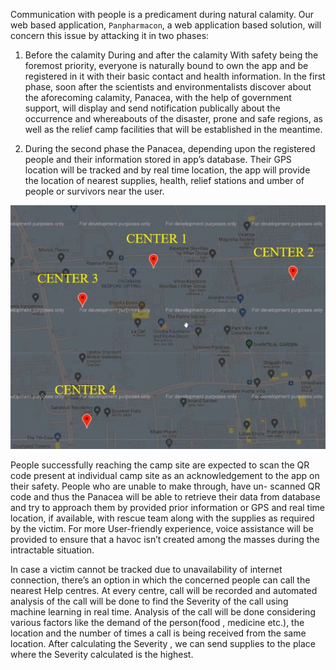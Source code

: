 Communication with people is a predicament during natural calamity. Our web based application, `Panpharmacon`, a web application based solution, will concern this issue by attacking it in two phases: 

1. Before the calamity During and after the calamity With safety being the foremost priority, everyone is naturally bound to own the app and be registered in it with their basic contact and health information. In the first phase, soon after the scientists and environmentalists discover about the aforecoming calamity, Panacea, with the help of government support, will display and send notification publically about the occurrence and whereabouts of the disaster, prone and safe regions, as well as the relief camp facilities that will be established in the meantime. 

2. During the second phase the Panacea, depending upon the registered people and their information stored in app’s database. Their GPS location will be tracked and by real time location, the app will provide the location of nearest supplies, health, relief stations and umber of people or survivors near the user. 

![](img/Map.jpeg)

People successfully reaching the camp site are expected to scan the QR code present at individual camp site as an acknowledgement to the app on their safety. People who are unable to make through, have un- scanned QR code and thus the Panacea will be able to retrieve their data from database and try to approach them by provided prior information or GPS and real time location, if available, with rescue team along with the supplies as required by the victim. For more User-friendly experience, voice assistance will be provided to ensure that a havoc isn’t created among the masses during the intractable situation.


In case a victim cannot be tracked due to unavailability of internet connection, there’s an option in which the concerned people can call the nearest Help centres. At every centre, call will be recorded and automated analysis of the call will be done to find the Severity of the call using machine learning in real time. Analysis of the call will be done considering various factors like the demand of the person(food , medicine etc.), the location and the number of times a call is being received from the same location. After calculating the Severity , we can send supplies to the place where the Severity calculated is the highest.
